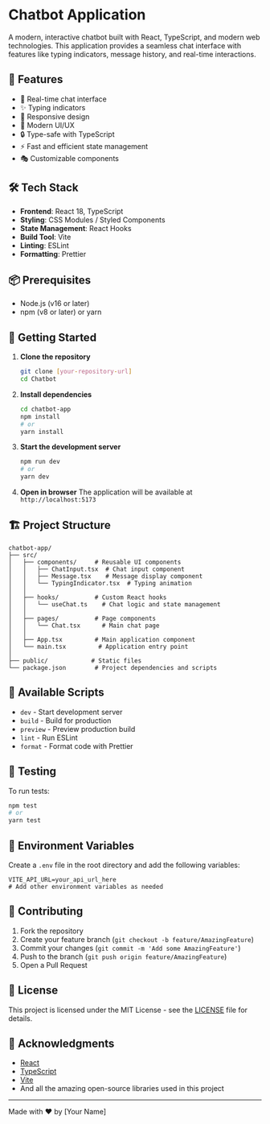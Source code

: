 # Chatbot Application

A modern, interactive chatbot built with React, TypeScript, and modern web technologies. This application provides a seamless chat interface with features like typing indicators, message history, and real-time interactions.

## 🚀 Features

- 💬 Real-time chat interface
- ✨ Typing indicators
- 📱 Responsive design
- 🎨 Modern UI/UX
- 🔒 Type-safe with TypeScript
- ⚡ Fast and efficient state management
- 🎭 Customizable components

## 🛠️ Tech Stack

- **Frontend**: React 18, TypeScript
- **Styling**: CSS Modules / Styled Components
- **State Management**: React Hooks
- **Build Tool**: Vite
- **Linting**: ESLint
- **Formatting**: Prettier

## 📦 Prerequisites

- Node.js (v16 or later)
- npm (v8 or later) or yarn

## 🚀 Getting Started

1. **Clone the repository**
   ```bash
   git clone [your-repository-url]
   cd Chatbot
   ```

2. **Install dependencies**
   ```bash
   cd chatbot-app
   npm install
   # or
   yarn install
   ```

3. **Start the development server**
   ```bash
   npm run dev
   # or
   yarn dev
   ```

4. **Open in browser**
   The application will be available at `http://localhost:5173`

## 🏗️ Project Structure

```
chatbot-app/
├── src/
│   ├── components/     # Reusable UI components
│   │   ├── ChatInput.tsx  # Chat input component
│   │   ├── Message.tsx    # Message display component
│   │   └── TypingIndicator.tsx  # Typing animation
│   │
│   ├── hooks/          # Custom React hooks
│   │   └── useChat.ts    # Chat logic and state management
│   │
│   ├── pages/          # Page components
│   │   └── Chat.tsx      # Main chat page
│   │
│   ├── App.tsx         # Main application component
│   └── main.tsx         # Application entry point
│
├── public/            # Static files
└── package.json        # Project dependencies and scripts
```

## 📝 Available Scripts

- `dev` - Start development server
- `build` - Build for production
- `preview` - Preview production build
- `lint` - Run ESLint
- `format` - Format code with Prettier

## 🧪 Testing

To run tests:

```bash
npm test
# or
yarn test
```

## 🔧 Environment Variables

Create a `.env` file in the root directory and add the following variables:

```env
VITE_API_URL=your_api_url_here
# Add other environment variables as needed
```

## 🤝 Contributing

1. Fork the repository
2. Create your feature branch (`git checkout -b feature/AmazingFeature`)
3. Commit your changes (`git commit -m 'Add some AmazingFeature'`)
4. Push to the branch (`git push origin feature/AmazingFeature`)
5. Open a Pull Request

## 📄 License

This project is licensed under the MIT License - see the [LICENSE](LICENSE) file for details.

## 🙏 Acknowledgments

- [React](https://reactjs.org/)
- [TypeScript](https://www.typescriptlang.org/)
- [Vite](https://vitejs.dev/)
- And all the amazing open-source libraries used in this project

---

Made with ❤️ by [Your Name]
